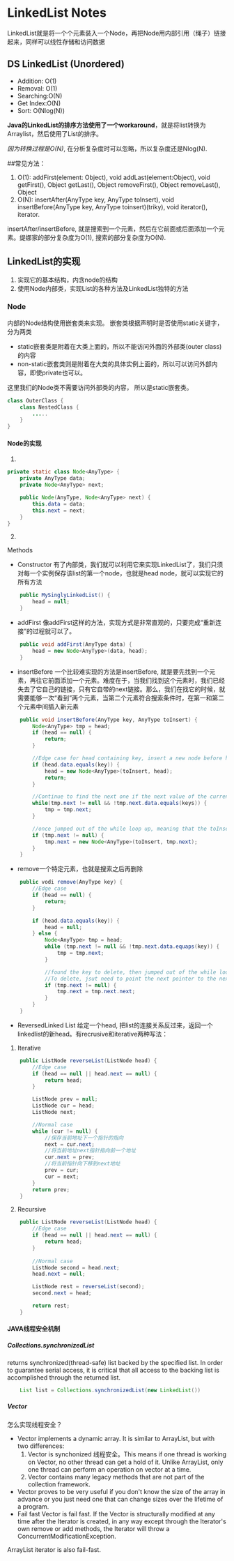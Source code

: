 # LinkedList Notes

LinkedList就是将一个个元素装入一个Node，再把Node用内部引用（绳子）链接起来，同样可以线性存储和访问数据

## DS LinkedList (Unordered)
- Addition: O(1)
- Removal:  O(1)
- Searching:O(N)
- Get Index:O(N)
- Sort:     O(Nlog(N))

**Java的LinkedList的排序方法使用了一个workaround**，就是将list转换为Arraylist，然后使用了List的排序。

*因为转换过程是O(N)*, 在分析复杂度时可以忽略，所以复杂度还是Nlog(N).

##常见方法：
1. O(1):    addFirst(element: Object), void addLast(element:Object), void getFirst(), Object getLast(), Object removeFirst(), Object removeLast(), Object
2. O(N):    insertAfter(AnyType key, AnyType tolnsert), void insertBefore(AnyType key, AnyType toinsert)(triky), void iterator(), iterator.

insertAfter/insertBefore, 就是搜索到一个元素，然后在它前面或后面添加一个元素。缇娜家的部分复杂度为O(1), 搜索的部分复杂度为O(N).

## LinkedList的实现

1. 实现它的基本结构，内含node的结构
2. 使用Node内部类，实现List的各种方法及LinkedList独特的方法

### Node

内部的Node结构使用嵌套类来实现。
嵌套类根据声明时是否使用static关键字，分为两类
- static嵌套类是附着在大类上面的，所以不能访问外面的外部类(outer class)的内容
- non-static嵌套类则是附着在大类的具体实例上面的，所以可以访问外部内容，即使private也可以。

这里我们的Node类不需要访问外部类的内容， 所以是static嵌套类。

````java
class OuterClass {
    class NestedClass {
        .....
    }
}
````

#### Node的实现

1. 
````java
private static class Node<AnyType> {
    private AnyType data;
    private Node<AnyType> next;

    public Node(AnyType, Node<AnyType> next) {
        this.data = data;
        this.next = next;
    }
}
````

2.
Methods
- Constructor
有了内部类，我们就可以利用它来实现LinkedList了，我们只须对每一个实例保存该list的第一个node，也就是head node，就可以实现它的所有方法
````java
    public MySinglyLinkedList() {
        head = null;
    }
````

- addFirst
像addFirst这样的方法，实现方式是非常直观的，只要完成“重新连接”的过程就可以了。
````java
    public void addFirst(AnyType data) {
        head = new Node<AnyType>(data, head);
    }
````

- insertBefore
一个比较难实现的方法是insertBefore, 就是要先找到一个元素，再往它前面添加一个元素。难度在于，当我们找到这个元素时，我们已经失去了它自己的链接，只有它自带的next链接。那么，我们在找它的时候，就需要能够一次“看到”两个元素，当第二个元素符合搜索条件时，在第一和第二个元素中间插入新元素
````java
    public void insertBefore(AnyType key, AnyType toInsert) {
        Node<AnyType> tmp = head;
        if (head == null) {
            return;
        }

        //Edge case for head containing key, insert a new node before head
        if (head.data.equals(key)) {
            head = new Node<AnyType>(toInsert, head);
            return;
        }

        //Continue to find the next one if the next value of the current node is not the one we are looking for
        while(tmp.next != null && !tmp.next.data.equals(keys)) {
            tmp = tmp.next;
        }

        //once jumped out of the while loop up, meaning that the toInsert key has been found, and the tmp key position is the position to insert after, which is also the position before the wanted key.
        if (tmp.next != null) {
            tmp.next = new Node<AnyType>(toInsert, tmp.next);
        }
    }
````

- remove一个特定元素，也就是搜索之后再删除
````java
    public vodi remove(AnyType key) {
        //Edge case 
        if (head == null) {
            return;
        }

        if (head.data.equals(key)) {
            head = null;
        } else {
            Node<AnyType> tmp = head;
            while (tmp.next != null && !tmp.next.data.equaps(key)) {
                tmp = tmp.next;
            }

            //found the key to delete, then jumped out of the while loop. 
            //To delete, jsut need to point the next pointer to the next.next key, so that the wanted value will be skipped.
            if (tmp.next != null) {
                tmp.next = tmp.next.next;
            }
        }
    }
````

- ReversedLinked List
给定一个head, 把list的连接关系反过来，返回一个linkedlist的新head。有recrusive和iterative两种写法：

1. Iterative
````java
    public ListNode reverseList(ListNode head) {
        //Edge case
        if (head == null || head.next == null) {
            return head;
        }

        ListNode prev = null;
        ListNode cur = head;
        ListNode next;

        //Normal case
        while (cur != null) {
            //保存当前地址下一个指针的指向
            next = cur.next;
            //将当前地址next指针指向前一个地址
            cur.next = prev;
            //将当前指针向下移到next地址 
            prev = cur;
            cur = next;
        }
        return prev;
    }
````

2. Recursive
````java
    public ListNode reverseList(ListNode head) {
        //Edge case
        if (head == null || head.next == null) {
            return head;
        }
        
        //Normal case
        ListNode second = head.next;
        head.next = null;

        ListNode rest = reverseList(second);
        second.next = head;

        return rest;
    }
````

#### JAVA线程安全机制

##### Collections.synchronizedList
returns synchronized(thread-safe) list backed by the specified list. In order to guarantee serial access, it is critical that all access to the backing list is accomplished through the returned list.

````java
    List list = Collections.synchronizedList(new LinkedList())
````

##### Vector
怎么实现线程安全？

- Vector implements a dynamic array. It is similar to ArrayList, but with two differences:
    1. Vector is synchonized 线程安全。This means if one thread is working on Vector, no other thread can get a hold of it. Unlike ArrayList, only one thread can perform an operation on vector at a time.
    2. Vector contains many legacy methods that are not part of the collection framework.
- Vector proves to be very useful if you don't know the size of the array in advance or you just need one that can change sizes over the lifetime of a program.
- Fail fast
Vector is fail fast. If the Vector is structurally modified at any time after the Iterator is created, in any way except through the Iterator's own remove or add methods, the Iterator will throw a ConcurrentModificationException.

ArrayList iterator is also fail-fast.
















